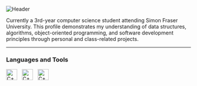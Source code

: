 ![Header](![github-header-image](https://github.com/user-attachments/assets/b389ae01-a772-4c72-bbdb-b798d5f51951)
)



Currently a 3rd-year computer science student attending Simon Fraser University. This profile demonstrates my understanding of data structures, algorithms, object-oriented programming, and software development principles through personal and class-related projects.

---

### Languages and Tools
<img align="left" alt="C++" width="30px" style="padding-right:10px;" src="https://cdn.jsdelivr.net/gh/devicons/devicon@latest/icons/cplusplus/cplusplus-original.svg" />
<img align="left" alt="C++" width="30px" style="padding-right:10px;" src="https://cdn.jsdelivr.net/gh/devicons/devicon@latest/icons/c/c-original.svg" />
<img align="left" alt="C++" width="30px" style="padding-right:10px;" src="https://cdn.jsdelivr.net/gh/devicons/devicon@latest/icons/python/python-original.svg" />
          
